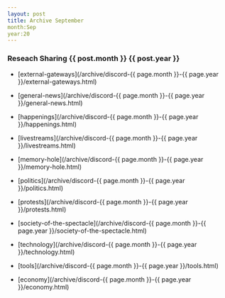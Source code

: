 ```yaml
---
layout: post
title: Archive September
month:Sep
year:20
---
```


### Reseach Sharing {{ post.month }} {{ post.year }}

- [external-gateways](/archive/discord-{{ page.month }}-{{ page.year }}/external-gateways.html)
- [general-news](/archive/discord-{{ page.month }}-{{ page.year }}/general-news.html)
- [happenings](/archive/discord-{{ page.month }}-{{ page.year }}/happenings.html)
- [livestreams](/archive/discord-{{ page.month }}-{{ page.year }}/livestreams.html)
- [memory-hole](/archive/discord-{{ page.month }}-{{ page.year }}/memory-hole.html)
- [politics](/archive/discord-{{ page.month }}-{{ page.year }}/politics.html)
- [protests](/archive/discord-{{ page.month }}-{{ page.year }}/protests.html)
- [society-of-the-spectacle](/archive/discord-{{ page.month }}-{{ page.year }}/society-of-the-spectacle.html)
- [technology](/archive/discord-{{ page.month }}-{{ page.year }}/technology.html)
- [tools](/archive/discord-{{ page.month }}-{{ page.year }}/tools.html)
- [economy](/archive/discord-{{ page.month }}-{{ page.year }}/economy.html)

  <p name="filesindex"></p>
  <script>
	(async () => {
        const response = await fetch('https://api.github.com/repos/{{ site.github.owner_name }}/{{ site.github.repository_name }}/contents/archive/discord-Sep-20');
        const data = await response.json();
        let htmlString = '<ul>';
        for (let file of data) {
          if (file.type == "folder")
            htmlString += `<li><a href="${file.path}" target="_blank">${file.name}</a></li>`;
        }
        htmlString += '</ul>';
        document.getElementsByName('filesindex')[0].innerHTML = htmlString;
      })()
  </script>